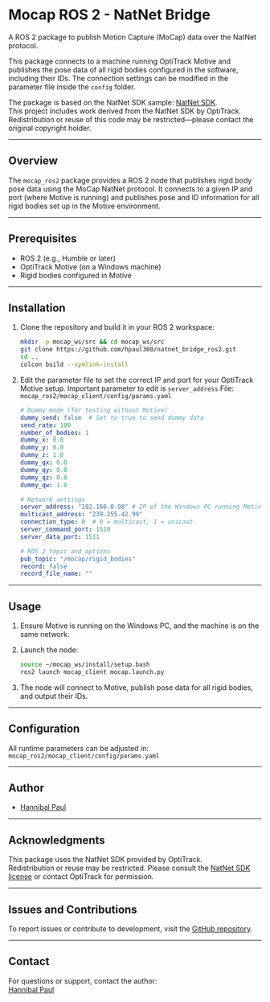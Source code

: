 # Mocap ROS 2 - NatNet Bridge

A ROS 2 package to publish Motion Capture (MoCap) data over the NatNet protocol.

This package connects to a machine running OptiTrack Motive and publishes the pose data of all rigid bodies configured in the software, including their IDs. The connection settings can be modified in the parameter file inside the `config` folder.

The package is based on the NatNet SDK sample: [NatNet SDK](https://optitrack.com/support/downloads/developer-tools.html#natnet-sdk).  
This project includes work derived from the NatNet SDK by OptiTrack. Redistribution or reuse of this code may be restricted—please contact the original copyright holder.

---

## Overview

The `mocap_ros2` package provides a ROS 2 node that publishes rigid body pose data using the MoCap NatNet protocol. It connects to a given IP and port (where Motive is running) and publishes pose and ID information for all rigid bodies set up in the Motive environment.

---

## Prerequisites

- ROS 2 (e.g., Humble or later)
- OptiTrack Motive (on a Windows machine)
- Rigid bodies configured in Motive

---

## Installation

1. Clone the repository and build it in your ROS 2 workspace:

    ```bash
    mkdir -p mocap_ws/src && cd mocap_ws/src
    git clone https://github.com/hpaul360/natnet_bridge_ros2.git
    cd ..
    colcon build --symlink-install
    ```

2. Edit the parameter file to set the correct IP and port for your OptiTrack Motive setup. Important parameter to edit is `server_address` File:  
   `mocap_ros2/mocap_client/config/params.yaml`

    ```yaml
    # Dummy mode (for testing without Motive)
    dummy_send: false  # Set to true to send dummy data
    send_rate: 100
    number_of_bodies: 1
    dummy_x: 0.0
    dummy_y: 0.0
    dummy_z: 1.0
    dummy_qx: 0.0
    dummy_qy: 0.0
    dummy_qz: 0.0
    dummy_qw: 1.0

    # Network settings
    server_address: "192.168.0.98" # IP of the Windows PC running Motive software
    multicast_address: "239.255.42.99" 
    connection_type: 0  # 0 = multicast, 1 = unicast
    server_command_port: 1510
    server_data_port: 1511

    # ROS 2 topic and options
    pub_topic: "/mocap/rigid_bodies"
    record: false
    record_file_name: ""
    ```

---

## Usage

1. Ensure Motive is running on the Windows PC, and the machine is on the same network.
2. Launch the node:

    ```bash
    source ~/mocap_ws/install/setup.bash
    ros2 launch mocap_client mocap.launch.py
    ```

3. The node will connect to Motive, publish pose data for all rigid bodies, and output their IDs.

---

## Configuration

All runtime parameters can be adjusted in:
`mocap_ros2/mocap_client/config/params.yaml`


---

## Author

- [Hannibal Paul](https://github.com/hpaul360)

---

## Acknowledgments

This package uses the NatNet SDK provided by OptiTrack.  
Redistribution or reuse may be restricted. Please consult the [NatNet SDK license](https://optitrack.com/support/downloads/developer-tools.html#natnet-sdk) or contact OptiTrack for permission.

---

## Issues and Contributions

To report issues or contribute to development, visit the [GitHub repository](https://github.com/hpaul360/mocap_ros2).

---

## Contact

For questions or support, contact the author:  
[Hannibal Paul](https://hannibalpaul.com/)

